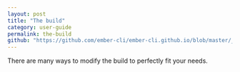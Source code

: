 ```yaml
---
layout: post
title: "The build"
category: user-guide
permalink: the-build
github: "https://github.com/ember-cli/ember-cli.github.io/blob/master/_posts/2013-04-08-the-build.md"
---
```


There are many ways to modify the build to perfectly fit your needs.

